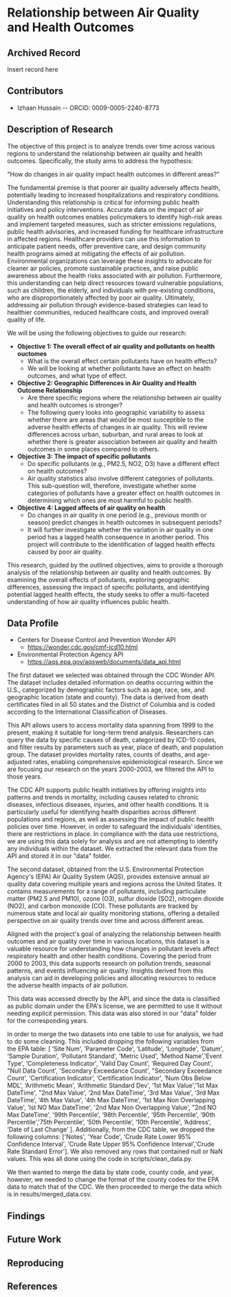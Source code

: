 # Relationship between Air Quality and Health Outcomes

## Archived Record
Insert record here

## Contributors
- Izhaan Hussain
-- ORCID: 0009-0005-2240-8773

## Description of Research

The objective of this project is to analyze trends over time across various regions to understand the relationship between air quality and health outcomes. Specifically, the study aims to address the hypothesis:

"How do changes in air quality impact health outcomes in different areas?"

The fundamental premise is that poorer air quality adversely affects health, potentially leading to increased hospitalizations and respiratory conditions. Understanding this relationship is critical for informing public health initiatives and policy interventions. Accurate data on the impact of air quality on health outcomes enables policymakers to identify high-risk areas and implement targeted measures, such as stricter emissions regulations, public health advisories, and increased funding for healthcare infrastructure in affected regions. Healthcare providers can use this information to anticipate patient needs, offer preventive care, and design community health programs aimed at mitigating the effects of air pollution. Environmental organizations can leverage these insights to advocate for cleaner air policies, promote sustainable practices, and raise public awareness about the health risks associated with air pollution. Furthermore, this understanding can help direct resources toward vulnerable populations, such as children, the elderly, and individuals with pre-existing conditions, who are disproportionately affected by poor air quality. Ultimately, addressing air pollution through evidence-based strategies can lead to healthier communities, reduced healthcare costs, and improved overall quality of life.

We will be using the following objectives to guide our research:

- **Objective 1: The overall effect of air quality and pollutants on health ouctomes**
  - What is the overall effect certain pollutants have on health effects?
  - We will be looking at whether pollutants have an effect on health outcomes, and what type of effect.
- **Objective 2: Geographic Differences in Air Quality and Health Outcome Relationship**
  - Are there specific regions where the relationship between air quality and health outcomes is stronger?
  - The following query looks into geographic variability to assess whether there are areas that would be most susceptible to the adverse health effects of changes in air quality. This will review differences across urban, suburban, and rural areas to look at whether there is greater association between air quality and health outcomes in some places compared to others.
- **Objective 3: The impact of specific pollutants**
  - Do specific pollutants (e.g., PM2.5, NO2, O3) have a different effect on health outcomes?
  - Air quality statistics also involve different categories of pollutants. This sub-question will, therefore, investigate whether some categories of pollutants have a greater effect on health outcomes in determining which ones are most harmful to public health.
- **Objective 4: Lagged affects of air quality on health**
  - Do changes in air quality in one period (e.g., previous month or season) predict changes in health outcomes in subsequent periods?
  - It will further investigate whether the variation in air quality in one period has a lagged health consequence in another period. This project will contribute to the identification of lagged health effects caused by poor air quality.

This research, guided by the outlined objectives, aims to provide a thorough analysis of the relationship between air quality and health outcomes. By examining the overall effects of pollutants, exploring geographic differences, assessing the impact of specific pollutants, and identifying potential lagged health effects, the study seeks to offer a multi-faceted understanding of how air quality influences public health.

## Data Profile

- Centers for Disease Control and Prevention Wonder API
  - https://wonder.cdc.gov/cmf-icd10.html
- Environmental Protection Agency API
  - https://aqs.epa.gov/aqsweb/documents/data_api.html

The first dataset we selected was obtained through the CDC Wonder API. The dataset includes detailed information on deaths occurring within the U.S., categorized by demographic factors such as age, race, sex, and geographic location (state and county). The data is derived from death certificates filed in all 50 states and the District of Columbia and is coded according to the International Classification of Diseases.

This API allows users to access mortality data spanning from 1999 to the present, making it suitable for long-term trend analysis. Researchers can query the data by specific causes of death, categorized by ICD-10 codes, and filter results by parameters such as year, place of death, and population group. The dataset provides mortality rates, counts of deaths, and age-adjusted rates, enabling comprehensive epidemiological research. Since we are focusing our research on the years 2000-2003, we filtered the API to those years.

The CDC API supports public health initiatives by offering insights into patterns and trends in mortality, including causes related to chronic diseases, infectious diseases, injuries, and other health conditions. It is particularly useful for identifying health disparities across different populations and regions, as well as assessing the impact of public health policies over time. However, in order to safeguard the individuals' identities, there are restrictions in place. In compliance with the data use restrictions, we are using this data solely for analysis and are not attempting to identify any individuals within the dataset. We extracted the relevant data from the API and stored it in our "data" folder. 

The second dataset, obtained from the U.S. Environmental Protection Agency's (EPA) Air Quality System (AQS), provides extensive annual air quality data covering multiple years and regions across the United States. It contains measurements for a range of pollutants, including particulate matter (PM2.5 and PM10), ozone (O3), sulfur dioxide (SO2), nitrogen dioxide (NO2), and carbon monoxide (CO). These pollutants are tracked by numerous state and local air quality monitoring stations, offering a detailed perspective on air quality trends over time and across different areas.

Aligned with the project's goal of analyzing the relationship between health outcomes and air quality over time in various locations, this dataset is a valuable resource for understanding how changes in pollutant levels affect respiratory health and other health conditions. Covering the period from 2000 to 2003, this data supports research on pollution trends, seasonal patterns, and events influencing air quality. Insights derived from this analysis can aid in developing policies and allocating resources to reduce the adverse health impacts of air pollution. 

This data was accessed directly by the API, and since the data is classified as public domain under the EPA's license, we are permitted to use it without needing explicit permission. This data was also stored in our "data" folder for the corresponding years.

In order to merge the two datasets into one table to use for analysis, we had to do some cleaning. This included dropping the following variables from the EPA table: [ ‘Site Num', ‘Parameter Code', ‘Latitude', ‘Longitude', ‘Datum', ‘Sample Duration', ‘Pollutant Standard', ‘Metric Used', ‘Method Name','Event Type', ‘Completeness Indicator', 'Valid Day Count', ‘Required Day Count', "Null Data Count', 'Secondary Exceedance Count', "Secondary Exceedance Count', ‘Certification Indicator’, ‘Certification Indicator', ‘Num Obs Below MDL', ‘Arithmetic Mean', ‘Arithmetic Standard Dev', ‘1st Max Value','1st Max DateTime', "2nd Max Value', ‘2nd Max DateTime', ‘3rd Max Value', ‘3rd Max DateTime’, ‘4th Max Value', '4th Max DateTime', ‘1st Max Non Overlapping Value', ‘Ist NO Max DateTime', '2nd Max Non Overlapping Value', "2nd NO Max DateTime', '99th Percentile', ‘98th Percentile', ‘95th Percentile', ‘90th Percentile','75th Percentile’, ‘50th Percentile’, ‘10th Percentile', ‘Address', ‘Date of Last Change’ ]. Additionally, from the CDC table, we dropped the following columns: ['Notes', 'Year Code', ‘Crude Rate Lower 95% Confidence Interval', ‘Crude Rate Upper 95% Confidence Interval','Crude Rate Standard Error']. We also removed any rows that contained null or NaN values. This was all done using the code in scripts/clean_data.py.

We then wanted to merge the data by state code, county code, and year, however, we needed to change the format of the county codes for the EPA data to match that of the CDC. We then proceeded to merge the data which is in results/merged_data.csv.

## Findings

## Future Work

## Reproducing

## References